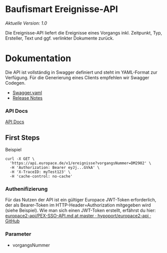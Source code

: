 # Baufismart Ereignisse-API
*Aktuelle Version: 1.0*

Die Ereignisse-API liefert die Ereignisse eines Vorgangs inkl. Zeitpunkt, Typ, Ersteller, Text und ggf. verlinkter Dokumente zurück.

# Dokumentation
Die API ist vollständig in Swagger definiert und steht im YAML-Format zur Verfügung. Für die Generierung eines Clients empfehlen wir Swagger Codegen.

* [Swagger.yaml](https://github.com/hypoport/ep-ereignisse-api/blob/master/swagger.yaml)
* [Release Notes](https://github.com/hypoport/ep-ereignisse-api/releases)

### API Docs

[API Docs](https://ereignisse-api-3.api-docs.io/1.0/)

## First Steps
Beispiel
```
curl -X GET \
  'https://api.europace.de/v1/ereignisse?vorgangsNummer=DM2902' \
  -H 'Authorization: Bearer eyJj...GVkA' \
  -H 'X-TraceID: myTest123' \
  -H 'cache-control: no-cache'  
```

### Authenifizierung
Für das Nutzen der API ist ein gültiger Europace JWT-Token erforderlich, der als Bearer-Token im HTTP-Header=Authorization mitgegeben wird (siehe Beispiel).
Wie man sich einen JWT-Token erstellt, erfährst du hier:
[europace2-api/PEX-SSO-API.md at master · hypoport/europace2-api · GitHub](https://github.com/hypoport/europace2-api/blob/master/Partnermanagement/PEX-SSO-API.md)

### Parameter
* vorgangsNummer
